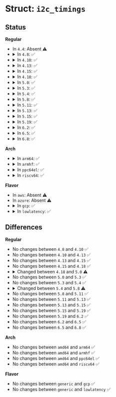 # Struct: <code>i2c_timings</code>

## Status
<b>Regular</b>
<ul>
<li>
In <code>4.4</code>: Absent ⚠️
</li>
<li>
<details>
<summary>In <code>4.8</code>: ✅</summary>

```c
struct i2c_timings {
    u32 bus_freq_hz;
    u32 scl_rise_ns;
    u32 scl_fall_ns;
    u32 scl_int_delay_ns;
    u32 sda_fall_ns;
};
```
</details>
</li>
<li>
<details>
<summary>In <code>4.10</code>: ✅</summary>

```c
struct i2c_timings {
    u32 bus_freq_hz;
    u32 scl_rise_ns;
    u32 scl_fall_ns;
    u32 scl_int_delay_ns;
    u32 sda_fall_ns;
};
```
</details>
</li>
<li>
<details>
<summary>In <code>4.13</code>: ✅</summary>

```c
struct i2c_timings {
    u32 bus_freq_hz;
    u32 scl_rise_ns;
    u32 scl_fall_ns;
    u32 scl_int_delay_ns;
    u32 sda_fall_ns;
};
```
</details>
</li>
<li>
<details>
<summary>In <code>4.15</code>: ✅</summary>

```c
struct i2c_timings {
    u32 bus_freq_hz;
    u32 scl_rise_ns;
    u32 scl_fall_ns;
    u32 scl_int_delay_ns;
    u32 sda_fall_ns;
};
```
</details>
</li>
<li>
<details>
<summary>In <code>4.18</code>: ✅</summary>

```c
struct i2c_timings {
    u32 bus_freq_hz;
    u32 scl_rise_ns;
    u32 scl_fall_ns;
    u32 scl_int_delay_ns;
    u32 sda_fall_ns;
};
```
</details>
</li>
<li>
<details>
<summary>In <code>5.0</code>: ✅</summary>

```c
struct i2c_timings {
    u32 bus_freq_hz;
    u32 scl_rise_ns;
    u32 scl_fall_ns;
    u32 scl_int_delay_ns;
    u32 sda_fall_ns;
    u32 sda_hold_ns;
};
```
</details>
</li>
<li>
<details>
<summary>In <code>5.3</code>: ✅</summary>

```c
struct i2c_timings {
    u32 bus_freq_hz;
    u32 scl_rise_ns;
    u32 scl_fall_ns;
    u32 scl_int_delay_ns;
    u32 sda_fall_ns;
    u32 sda_hold_ns;
};
```
</details>
</li>
<li>
<details>
<summary>In <code>5.4</code>: ✅</summary>

```c
struct i2c_timings {
    u32 bus_freq_hz;
    u32 scl_rise_ns;
    u32 scl_fall_ns;
    u32 scl_int_delay_ns;
    u32 sda_fall_ns;
    u32 sda_hold_ns;
};
```
</details>
</li>
<li>
<details>
<summary>In <code>5.8</code>: ✅</summary>

```c
struct i2c_timings {
    u32 bus_freq_hz;
    u32 scl_rise_ns;
    u32 scl_fall_ns;
    u32 scl_int_delay_ns;
    u32 sda_fall_ns;
    u32 sda_hold_ns;
    u32 digital_filter_width_ns;
    u32 analog_filter_cutoff_freq_hz;
};
```
</details>
</li>
<li>
<details>
<summary>In <code>5.11</code>: ✅</summary>

```c
struct i2c_timings {
    u32 bus_freq_hz;
    u32 scl_rise_ns;
    u32 scl_fall_ns;
    u32 scl_int_delay_ns;
    u32 sda_fall_ns;
    u32 sda_hold_ns;
    u32 digital_filter_width_ns;
    u32 analog_filter_cutoff_freq_hz;
};
```
</details>
</li>
<li>
<details>
<summary>In <code>5.13</code>: ✅</summary>

```c
struct i2c_timings {
    u32 bus_freq_hz;
    u32 scl_rise_ns;
    u32 scl_fall_ns;
    u32 scl_int_delay_ns;
    u32 sda_fall_ns;
    u32 sda_hold_ns;
    u32 digital_filter_width_ns;
    u32 analog_filter_cutoff_freq_hz;
};
```
</details>
</li>
<li>
<details>
<summary>In <code>5.15</code>: ✅</summary>

```c
struct i2c_timings {
    u32 bus_freq_hz;
    u32 scl_rise_ns;
    u32 scl_fall_ns;
    u32 scl_int_delay_ns;
    u32 sda_fall_ns;
    u32 sda_hold_ns;
    u32 digital_filter_width_ns;
    u32 analog_filter_cutoff_freq_hz;
};
```
</details>
</li>
<li>
<details>
<summary>In <code>5.19</code>: ✅</summary>

```c
struct i2c_timings {
    u32 bus_freq_hz;
    u32 scl_rise_ns;
    u32 scl_fall_ns;
    u32 scl_int_delay_ns;
    u32 sda_fall_ns;
    u32 sda_hold_ns;
    u32 digital_filter_width_ns;
    u32 analog_filter_cutoff_freq_hz;
};
```
</details>
</li>
<li>
<details>
<summary>In <code>6.2</code>: ✅</summary>

```c
struct i2c_timings {
    u32 bus_freq_hz;
    u32 scl_rise_ns;
    u32 scl_fall_ns;
    u32 scl_int_delay_ns;
    u32 sda_fall_ns;
    u32 sda_hold_ns;
    u32 digital_filter_width_ns;
    u32 analog_filter_cutoff_freq_hz;
};
```
</details>
</li>
<li>
<details>
<summary>In <code>6.5</code>: ✅</summary>

```c
struct i2c_timings {
    u32 bus_freq_hz;
    u32 scl_rise_ns;
    u32 scl_fall_ns;
    u32 scl_int_delay_ns;
    u32 sda_fall_ns;
    u32 sda_hold_ns;
    u32 digital_filter_width_ns;
    u32 analog_filter_cutoff_freq_hz;
};
```
</details>
</li>
<li>
<details>
<summary>In <code>6.8</code>: ✅</summary>

```c
struct i2c_timings {
    u32 bus_freq_hz;
    u32 scl_rise_ns;
    u32 scl_fall_ns;
    u32 scl_int_delay_ns;
    u32 sda_fall_ns;
    u32 sda_hold_ns;
    u32 digital_filter_width_ns;
    u32 analog_filter_cutoff_freq_hz;
};
```
</details>
</li>
</ul>
<b>Arch</b>
<ul>
<li>
<details>
<summary>In <code>arm64</code>: ✅</summary>

```c
struct i2c_timings {
    u32 bus_freq_hz;
    u32 scl_rise_ns;
    u32 scl_fall_ns;
    u32 scl_int_delay_ns;
    u32 sda_fall_ns;
    u32 sda_hold_ns;
};
```
</details>
</li>
<li>
<details>
<summary>In <code>armhf</code>: ✅</summary>

```c
struct i2c_timings {
    u32 bus_freq_hz;
    u32 scl_rise_ns;
    u32 scl_fall_ns;
    u32 scl_int_delay_ns;
    u32 sda_fall_ns;
    u32 sda_hold_ns;
};
```
</details>
</li>
<li>
<details>
<summary>In <code>ppc64el</code>: ✅</summary>

```c
struct i2c_timings {
    u32 bus_freq_hz;
    u32 scl_rise_ns;
    u32 scl_fall_ns;
    u32 scl_int_delay_ns;
    u32 sda_fall_ns;
    u32 sda_hold_ns;
};
```
</details>
</li>
<li>
<details>
<summary>In <code>riscv64</code>: ✅</summary>

```c
struct i2c_timings {
    u32 bus_freq_hz;
    u32 scl_rise_ns;
    u32 scl_fall_ns;
    u32 scl_int_delay_ns;
    u32 sda_fall_ns;
    u32 sda_hold_ns;
};
```
</details>
</li>
</ul>
<b>Flavor</b>
<ul>
<li>
In <code>aws</code>: Absent ⚠️
</li>
<li>
In <code>azure</code>: Absent ⚠️
</li>
<li>
<details>
<summary>In <code>gcp</code>: ✅</summary>

```c
struct i2c_timings {
    u32 bus_freq_hz;
    u32 scl_rise_ns;
    u32 scl_fall_ns;
    u32 scl_int_delay_ns;
    u32 sda_fall_ns;
    u32 sda_hold_ns;
};
```
</details>
</li>
<li>
<details>
<summary>In <code>lowlatency</code>: ✅</summary>

```c
struct i2c_timings {
    u32 bus_freq_hz;
    u32 scl_rise_ns;
    u32 scl_fall_ns;
    u32 scl_int_delay_ns;
    u32 sda_fall_ns;
    u32 sda_hold_ns;
};
```
</details>
</li>
</ul>

## Differences
<b>Regular</b>
<ul>
<li>
No changes between <code>4.8</code> and <code>4.10</code> ✅
</li>
<li>
No changes between <code>4.10</code> and <code>4.13</code> ✅
</li>
<li>
No changes between <code>4.13</code> and <code>4.15</code> ✅
</li>
<li>
No changes between <code>4.15</code> and <code>4.18</code> ✅
</li>
<li>
<details>
<summary>Changed between <code>4.18</code> and <code>5.0</code> ⚠️</summary>
<ul>
<li>
<b>Field added. </b>
<code>u32 sda_hold_ns</code>
</li>
</ul>
</details>
</li>
<li>
No changes between <code>5.0</code> and <code>5.3</code> ✅
</li>
<li>
No changes between <code>5.3</code> and <code>5.4</code> ✅
</li>
<li>
<details>
<summary>Changed between <code>5.4</code> and <code>5.8</code> ⚠️</summary>
<ul>
<li>
<b>Field added. </b>
<code>u32 digital_filter_width_ns</code>
</li>
<li>
<b>Field added. </b>
<code>u32 analog_filter_cutoff_freq_hz</code>
</li>
</ul>
</details>
</li>
<li>
No changes between <code>5.8</code> and <code>5.11</code> ✅
</li>
<li>
No changes between <code>5.11</code> and <code>5.13</code> ✅
</li>
<li>
No changes between <code>5.13</code> and <code>5.15</code> ✅
</li>
<li>
No changes between <code>5.15</code> and <code>5.19</code> ✅
</li>
<li>
No changes between <code>5.19</code> and <code>6.2</code> ✅
</li>
<li>
No changes between <code>6.2</code> and <code>6.5</code> ✅
</li>
<li>
No changes between <code>6.5</code> and <code>6.8</code> ✅
</li>
</ul>
<b>Arch</b>
<ul>
<li>
No changes between <code>amd64</code> and <code>arm64</code> ✅
</li>
<li>
No changes between <code>amd64</code> and <code>armhf</code> ✅
</li>
<li>
No changes between <code>amd64</code> and <code>ppc64el</code> ✅
</li>
<li>
No changes between <code>amd64</code> and <code>riscv64</code> ✅
</li>
</ul>
<b>Flavor</b>
<ul>
<li>
No changes between <code>generic</code> and <code>gcp</code> ✅
</li>
<li>
No changes between <code>generic</code> and <code>lowlatency</code> ✅
</li>
</ul>
